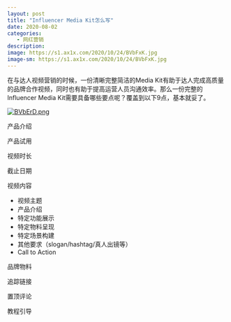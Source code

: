 ```yaml
---
layout: post
title: "Influencer Media Kit怎么写"
date: 2020-08-02
categories:
   - 网红营销
description:
image: https://s1.ax1x.com/2020/10/24/BVbFxK.jpg
image-sm: https://s1.ax1x.com/2020/10/24/BVbFxK.jpg
---
```



在与达人视频营销的时候，一份清晰完整简洁的Media Kit有助于达人完成高质量的品牌合作视频，同时也有助于提高运营人员沟通效率。那么一份完整的Influencer Media Kit需要具备哪些要点呢？覆盖到以下9点，基本就妥了。

<a href="https://imgchr.com/i/BVbErD"><img src="https://s1.ax1x.com/2020/10/24/BVbErD.png" alt="BVbErD.png" border="0" /></a>

产品介绍

产品试用

视频时长

截止日期

视频内容
- 视频主题
- 产品介绍
- 特定功能展示
- 特定物料呈现
- 特定场景构建
- 其他要求（slogan/hashtag/真人出镜等）
- Call to Action

品牌物料

追踪链接

置顶评论

教程引导